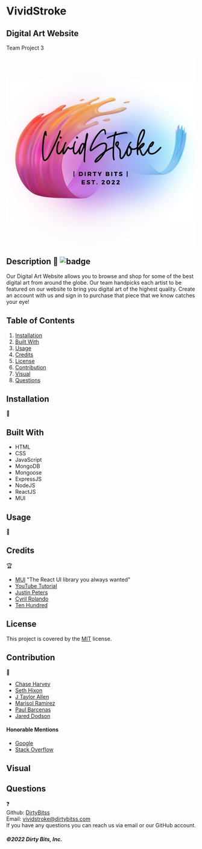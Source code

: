 # VividStroke

## Digital Art Website
Team Project 3
<br> 

![alt="site"](build/images/VividStroke7.jpeg)


## Description 📖 ![badge](https://img.shields.io/badge/License-MIT-blue)
Our Digital Art Website allows you to browse and shop for some of the best digital art from around the globe. Our team handpicks each artist to be featured on our website to bring you digital art of the highest quality. Create an account with us and sign in to purchase that piece that we know catches your eye! 


## Table of Contents 
1. [Installation](#installation)
2. [Built With](#built-with)
3. [Usage](#usage)
4. [Credits](#credits)
5. [License](#license)
6. [Contribution](#contribution)
7. [Visual](#visual)
8. [Questions](#questions)


## Installation 
💾
<br>

## Built With
* HTML
* CSS
* JavaScript
* MongoDB
* Mongoose
* ExpressJS
* NodeJS
* ReactJS
* MUI


## Usage 
🧰

## Credits
🏆
<br>
* [MUI](https://mui.com/) "The React UI library you always wanted"
* [YouTube Tutorial](https://www.youtube.com/watch?v=y66RgYMAgSo)
* [Justin Peters](https://www.instagram.com/jstnptrs/?hl=en)
* [Cyril Rolando](https://www.curioos.com/aquasixio)
* [Ten Hundred](https://www.instagram.com/tenhun/?hl=en)

## License 

This project is covered by the [MIT](https://choosealicense.com/) license.

## Contribution
🤝
<br>
* [Chase Harvey](https://github.com/ObeeK)
* [Seth Hixon](https://github.com/Sethhixon92)
* [J Taylor Allen](https://github.com/jtaylorallen)
* [Marisol Ramirez](https://github.com/MarisolRamirez1031)
* [Paul Barcenas](https://github.com/pab12)
* [Jared Dodson](https://github.com/jareddodson)

#### Honorable Mentions
* [Google](https://www.google.com/)
* [Stack Overflow](https://stackoverflow.com/)

## Visual

## Questions
❓
<br>
Github: [DirtyBitss](https://github.com/DirtyBitss)
<br>
Email: vividstroke@dirtybitss.com
<br>
If you have any questions you can reach us via email or our GitHub account.


##### ©️2022 Dirty Bits, Inc.
